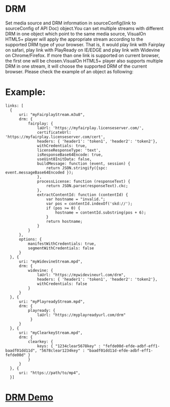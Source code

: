 # DRM
Set media source and DRM information in sourceConfig(link to sourceConfig of API Doc) object.You can set multiple streams with different DRM in one object which point to the same media source, VisualOn HTML5+ player will apply the appropriate stream according to the supported DRM type of your browser. That is, it would play link with Fairplay on safari, play link with PlayReady on IE/EDGE and play link with Widevine on Chrome/Firefox. If more than one link is supported on current browser, the first one will be chosen.VisualOn HTML5+ player also supports multiple DRM in one stream, it will choose the supported DRM of the current browser. Please check the example of an object as following:

# Example:
    links: [
      {
          uri: "myFairplayStream.m3u8",
          drm: {
              fairplay: {
                  laUrl: 'https://myfairplay.licenseserver.com/',
                  certificateUrl: 'https://myfairplay.licenseserver.com/cert',
                  headers: { 'header1': 'token1', 'header2': 'token2'},
                  withCredentials: true,
                  licenseResponseType: 'text',
                  isResponseBase64Encode: true,
                  useUint8InitData: false,
                  buildMessage: function (event, session) {
                      return JSON.stringify({spc: event.messageBase64Encoded });
                  },
                  processLicense: function (responseText) {
                      return JSON.parse(responseText).ckc;
                  },
                  extractContentId: function (contentId) {
                      var hostname = "invalid.";
                      var pos = contentId.indexOf('skd://');
                      if (pos >= 0) {
                          hostname = contentId.substring(pos + 6);
                      }
                      return hostname;
                  }
              }
          },
          options: {
              manifestWithCredentials: true,
              segmentWithCredentials: false
          }
      }, {
          uri: "myWidevineStream.mpd",
          drm: {
              widevine: {
                  laUrl: "https://mywidevineurl.com/drm",
                  headers: { 'header1': 'token1', 'header2': 'token2'},
                  withCredentials: false
              }
          }
      }, {
          uri: "myPlayreadyStream.mpd",
          drm: {
              playready: {
                  laUrl: "https://myplayreadyurl.com/drm"
               }
          }
      }, {
          uri: "myClearkeyStream.mpd",
          drm: {
              clearkey: {
                  keys: { "1234clear5678key" : "fefde00d-efde-adbf-eff1-baadf01dd11d", "5678clear1234key" : "baadf01dd11d-efde-adbf-eff1-fefde00d" }
              }
          }
      }, {
          uri: "https://path/to/mp4",
      }]
      
      

# [DRM Demo](https://www.visualon.com/index.php/html5demo/?demo=drm)
